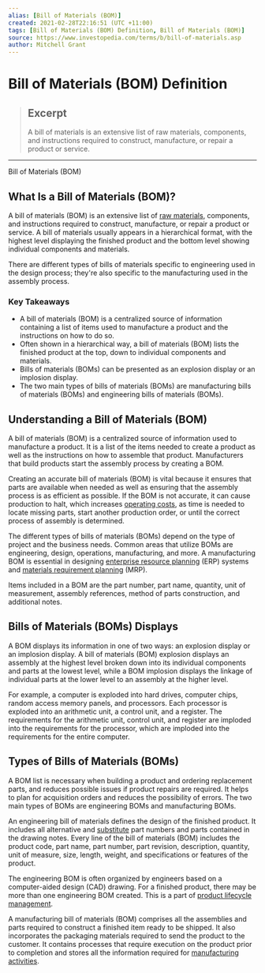 ```yaml
---
alias: [Bill of Materials (BOM)]
created: 2021-02-28T22:16:51 (UTC +11:00)
tags: [Bill of Materials (BOM) Definition, Bill of Materials (BOM)]
source: https://www.investopedia.com/terms/b/bill-of-materials.asp
author: Mitchell Grant
---
```


# Bill of Materials (BOM) Definition

> ## Excerpt
> A bill of materials is an extensive list of raw materials, components, and instructions required to construct, manufacture, or repair a product or service.

---

Bill of Materials (BOM)
## What Is a Bill of Materials (BOM)?

A bill of materials (BOM) is an extensive list of [raw materials](https://www.investopedia.com/terms/r/rawmaterials.asp), components, and instructions required to construct, manufacture, or repair a product or service. A bill of materials usually appears in a hierarchical format, with the highest level displaying the finished product and the bottom level showing individual components and materials.

There are different types of bills of materials specific to engineering used in the design process; they're also specific to the manufacturing used in the assembly process.

### Key Takeaways

-   A bill of materials (BOM) is a centralized source of information containing a list of items used to manufacture a product and the instructions on how to do so.
-   Often shown in a hierarchical way, a bill of materials (BOM) lists the finished product at the top, down to individual components and materials.
-   Bills of materials (BOMs) can be presented as an explosion display or an implosion display.
-   The two main types of bills of materials (BOMs) are manufacturing bills of materials (BOMs) and engineering bills of materials (BOMs).

## Understanding a Bill of Materials (BOM)

A bill of materials (BOM) is a centralized source of information used to manufacture a product. It is a list of the items needed to create a product as well as the instructions on how to assemble that product. Manufacturers that build products start the assembly process by creating a BOM.

Creating an accurate bill of materials (BOM) is vital because it ensures that parts are available when needed as well as ensuring that the assembly process is as efficient as possible. If the BOM is not accurate, it can cause production to halt, which increases [operating costs](https://www.investopedia.com/terms/o/operating-cost.asp), as time is needed to locate missing parts, start another production order, or until the correct process of assembly is determined.

The different types of bills of materials (BOMs) depend on the type of project and the business needs. Common areas that utilize BOMs are engineering, design, operations, manufacturing, and more. A manufacturing BOM is essential in designing [enterprise resource planning](https://www.investopedia.com/terms/e/erp.asp) (ERP) systems and [materials requirement planning](https://www.investopedia.com/terms/m/mrp.asp) (MRP).

Items included in a BOM are the part number, part name, quantity, unit of measurement, assembly references, method of parts construction, and additional notes.

## Bills of Materials (BOMs) Displays

A BOM displays its information in one of two ways: an explosion display or an implosion display. A bill of materials (BOM) explosion displays an assembly at the highest level broken down into its individual components and parts at the lowest level, while a BOM implosion displays the linkage of individual parts at the lower level to an assembly at the higher level.

For example, a computer is exploded into hard drives, computer chips, random access memory panels, and processors. Each processor is exploded into an arithmetic unit, a control unit, and a register. The requirements for the arithmetic unit, control unit, and register are imploded into the requirements for the processor, which are imploded into the requirements for the entire computer.

## Types of Bills of Materials (BOMs)

A BOM list is necessary when building a product and ordering replacement parts, and reduces possible issues if product repairs are required. It helps to plan for acquisition orders and reduces the possibility of errors. The two main types of BOMs are engineering BOMs and manufacturing BOMs.

An engineering bill of materials defines the design of the finished product. It includes all alternative and [substitute](https://www.investopedia.com/terms/s/substitute.asp) part numbers and parts contained in the drawing notes. Every line of the bill of materials (BOM) includes the product code, part name, part number, part revision, description, quantity, unit of measure, size, length, weight, and specifications or features of the product.

The engineering BOM is often organized by engineers based on a computer-aided design (CAD) drawing. For a finished product, there may be more than one engineering BOM created. This is a part of [product lifecycle management](https://www.investopedia.com/terms/p/product-life-cycle-management.asp).

A manufacturing bill of materials (BOM) comprises all the assemblies and parts required to construct a finished item ready to be shipped. It also incorporates the packaging materials required to send the product to the customer. It contains processes that require execution on the product prior to completion and stores all the information required for [manufacturing activities](https://www.investopedia.com/terms/m/manufacturing-production.asp).
